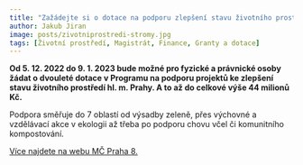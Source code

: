 ```yaml
---
title: "Zažádejte si o dotace na podporu zlepšení stavu životního prostředí"
author: Jakub Jiran
image: posts/zivotniprostredi-stromy.jpg
tags: [Životní prostředí, Magistrát, Finance, Granty a dotace]
---
```


**Od 5. 12. 2022 do 9. 1. 2023 bude možné pro fyzické a právnické osoby žádat o dvouleté dotace v Programu na podporu projektů ke zlepšení stavu životního prostředí hl. m. Prahy. A to až do celkové výše 44 milionů Kč.**

Podpora směřuje do 7 oblastí od výsadby zeleně, přes výchovné a vzdělávací akce v ekologii až třeba po podporu chovu včel či komunitního kompostování.

[Více najdete na webu MČ Praha 8.](https://www.praha8.cz/Program-na-podporu-projektu-ke-zlepseni-stavu-zivotniho-prostredi-hl-m-Prahy-pro-rok-2023.html?fbclid=IwAR2W2oPTD4gQfQVW1otvJsnWZ23S-DCvmbJjQ5DtQjSHOVQjIOHc4kS0JN8)
